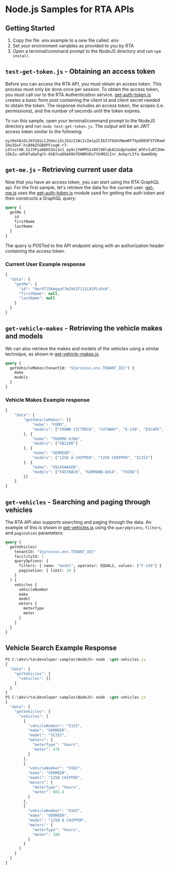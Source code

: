 # Node.js Samples for RTA APIs

## Getting Started

1. Copy the file .env.example to a new file called .env
2. Set your environment variables as provided to you by RTA
3. Open a terminal/command prompt to the NodeJS directory and run `npm install`

## `test-get-token.js` - Obtaining an access token

Before you can access the RTA API, you must obtain an access token. This process must only be done once per session. To obtain the access token, you must call our to the RTA Authentication service. [get-auth-token.js](get-auth-token.js) creates a basic form post containing the client id and client secret needed to obtain the token. The response includes an access token, the scopes (i.e. permissions), and the number of seconds until the token expires.

To run this sample, open your terminal/command prompt to the NodeJS directory and run `node test-get-token.js`. The output will be an JWT access token similar to the following:

```
eyJ0eXAiOiJKV1QiLCJhbGciOiJSUzI1NiIsImtpZCI6IlF6UkVNemRFTXpGRE9FSTVRamhEUVRaRVFUUXhSa1pETVRGQ09ETXlNRFl3TkRsR01VUTJSQSJ9.xxxxxxxxxxxxxxxxxxxxxxxxxxxxxxxxxxxxxxxxxxxxxxxxxxxxxxxxxxxxxxxxxxxxxxxxxxxxxxxxxxxxxxxxxxxxxxxxxxxxxxx.mdXCjKnlmu0HpIOidETDv5y3KDpyKGpZ4GjPCzLFmWNAQALrrCgKz5pg9bOqBm0S1tGwXtZHqN7qrjth0VNx-IHu3GxF-hs80AZSGB6PFcogK-r7-LOtxstVW_S2J5Pya6BXU3oiSn1_ep9c1YWPR52sRXl90lqkAIdsQpVadAd_W3FxIuRT2HmvHKGD8WEpH03in8WOvkp6JMIjDaGvPAisPyPReqmlGqaUctj5EI3VCl1LbUbP5EUe2HPx_58ejumpTmN8s4TLYmOy6h-iDkZu-uHh8fwQaFgCh-6kB7naDkA99UfDHBRVEe7tb9M2CInr_AobprL5fa-QwmADdg
```

## `get-me.js` - Retrieving current user data

Now that you have an access token, you can start using the RTA GraphQL api. For the first sample, let's retrieve the data for the current user. [get-me.js](get-me.js) uses the [get-auth-token.js](get-auth-token.js) module used for getting the auth token and then constructs a GraphQL query:

```graphql
query {
  getMe {
    id
    firstName
    lastName
  }
}
```

The query is POSTed to the API endpoint along with an authorization header containing the access token.

### Current User Example response

```javascript
{
  "data": {
    "getMe": {
      "id": "0wrXTJ5KmgquF7mZA4ZF112LB1PLzOsW",
      "firstName": null,
      "lastName": null
    }
  }
}
```

## `get-vehicle-makes` - Retrieving the vehicle makes and models

We can also retrieve the makes and models of the vehicles using a similar technique, as shown in [get-vehicle-makes.js](get-vehicle-makes.js).

```graphql
query {
  getVehicleMakes(tenantId: "${process.env.TENANT_ID}") {
    make
    models
  }
}
```

### Vehicle Makes Example response

```javascript
{
    "data": {
        "getVehicleMakes": [{
            "make": "FORD",
            "models": ["CROWN VICTORIA", "CUTAWAY", "E-150", "ESCAPE", "ESCORT", "EXPEDITION", "EXPLORER", "EXPLORER  XLT", "F-150", "F-150 XL", "F-250", "F-350", "F-450", "F-550", "FREESTAR", "L8000", "MUSTANG", "RANGER", "SEDAN", "TAURUS", "TAURUS/SE", "VAN", "XL-150", "XL150"]
        }, {
            "make": "THERMO KING",
            "models": ["SB1200"]
        }, {
            "make": "VERMEER",
            "models": ["1250 A CHIPPER", "1250 CHIPPER", "SC252"]
        }, {
            "make": "VOLKSWAGEN",
            "models": ["FASTBACK", "KARMANN-GHIA", "THING"]
        }]
    }
}
```

## `get-vehicles` - Searching and paging through vehicles

The RTA API also supports searching and paging through the data. An example of this is shown in [get-vehicles.js](get-vehicles.js) using the `queryOptions`, `filters`, and `pagination` parameters:

```graphql
query {
  getVehicles(
    tenantId: "${process.env.TENANT_ID}"
    facilityId: 1
    queryOptions: {
      filters: { name: "model", operator: EQUALS, values: ["F-150"] }
      pagination: { limit: 10 }
    }
  ) {
    vehicles {
      vehicleNumber
      make
      model
      meters {
        meterType
        meter
      }
    }
  }
}
```

## Vehicle Search Example Response

```javascript
PS C:\dev\rta\developer-samples\NodeJS> node .\get-vehicles.js
{
  "data": {
    "getVehicles": {
      "vehicles": []
    }
  }
}
PS C:\dev\rta\developer-samples\NodeJS> node .\get-vehicles.js
{
  "data": {
    "getVehicles": {
      "vehicles": [
        {
          "vehicleNumber": "5132",
          "make": "VERMEER",
          "model": "SC252",
          "meters": {
            "meterType": "hours",
            "meter": 476
          }
        },
        {
          "vehicleNumber": "9102",
          "make": "VERMEER",
          "model": "1250 CHIPPER",
          "meters": {
            "meterType": "hours",
            "meter": 881.4
          }
        },
        {
          "vehicleNumber": "9103",
          "make": "VERMEER",
          "model": "1250 A CHIPPER",
          "meters": {
            "meterType": "hours",
            "meter": 188
          }
        }
      ]
    }
  }
}
```
